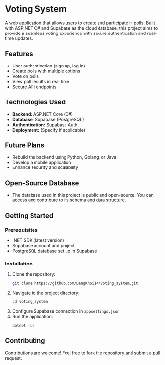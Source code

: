 # Voting System

A web application that allows users to create and participate in polls. Built with ASP.NET C# and Supabase as the cloud database, this project aims to provide a seamless voting experience with secure authentication and real-time updates.

## Features
- User authentication (sign up, log in)
- Create polls with multiple options
- Vote on polls
- View poll results in real time
- Secure API endpoints

## Technologies Used
- **Backend:** ASP.NET Core (C#)
- **Database:** Supabase (PostgreSQL)
- **Authentication:** Supabase Auth
- **Deployment:** (Specify if applicable)

## Future Plans
- Rebuild the backend using Python, Golang, or Java
- Develop a mobile application
- Enhance security and scalability

## Open-Source Database
- The database used in this project is public and open-source. You can access and contribute to its schema and data structure.

## Getting Started
### Prerequisites
- .NET SDK (latest version)
- Supabase account and project
- PostgreSQL database set up in Supabase

### Installation
1. Clone the repository:
   ```sh
   git clone https://github.com/DangKhoi14/voting_system.git
   ```
2. Navigate to the project directory:
   ```sh
   cd voting_system
   ```
3. Configure Supabase connection in `appsettings.json`
4. Run the application:
   ```sh
   dotnet run
   ```

## Contributing
Contributions are welcome! Feel free to fork the repository and submit a pull request.

